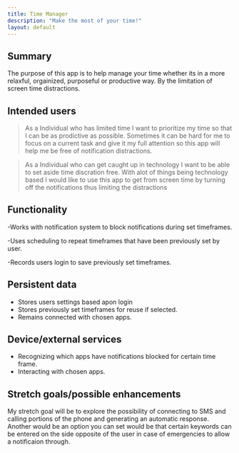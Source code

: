 ```yaml
---
title: Time Manager
description: "Make the most of your time!"
layout: default
---
```


## Summary

The purpose of this app is to help manage your time whether its in a more relaxful, orgainized, purposeful or productive way. By the limitation of screen time distractions.

## Intended users



> As a Individual who has limited time I want to prioritize my time so that I can be as prodictive as possible.
Sometimes it can be hard for me to focus on a current task and give it my full attention so this app will help me be free of notification distractions.


> As a Individual who can get caught up in technology I want to be able to set aside time discration free.
With alot of things being technology based I would like to use this app to get from screen time by turning off the notifications thus limiting the distractions


## Functionality

-Works with notification system to block notifications during set timeframes.

-Uses scheduling to repeat timeframes that have been previously set by user.

-Records users login to save previously set timeframes.
## Persistent data

- Stores users settings based apon login
- Stores previously set timeframes for reuse if selected.
- Remains connected with chosen apps.
    
## Device/external services

- Recognizing which apps have notifications blocked for certain time frame.
- Interacting with chosen apps.

## Stretch goals/possible enhancements 

My stretch goal will be to explore the possibility of connecting to SMS and calling portions of the phone and generating an automatic response. Another would be an option you can set would be that certain keywords can be entered on the side opposite of the user in case of emergencies to allow a notificaion through.